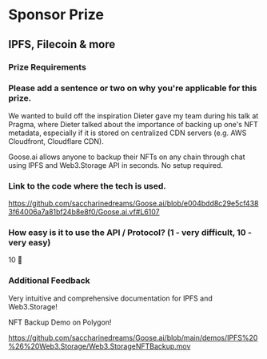 # Sponsor Prize

## IPFS, Filecoin & more

### Prize Requirements

### Please add a sentence or two on why you're applicable for this prize.

We wanted to build off the inspiration Dieter gave my team during his talk at Pragma, where Dieter talked about the importance of backing up one's NFT metadata, especially if it is stored on centralized CDN servers (e.g. AWS Cloudfront, Cloudflare CDN). 

Goose.ai allows anyone to backup their NFTs on any chain through chat using IPFS and Web3.Storage API in seconds. No setup required.

### Link to the code where the tech is used.

https://github.com/saccharinedreams/Goose.ai/blob/e004bdd8c29e5cf4383f64006a7a81bf24b8e8f0/Goose.ai.vf#L6107

### How easy is it to use the API / Protocol? (1 - very difficult, 10 - very easy)

10 🌟

### Additional Feedback

Very intuitive and comprehensive documentation for IPFS and Web3.Storage!

NFT Backup Demo on Polygon!

https://github.com/saccharinedreams/Goose.ai/blob/main/demos/IPFS%20%26%20Web3.Storage/Web3.StorageNFTBackup.mov
